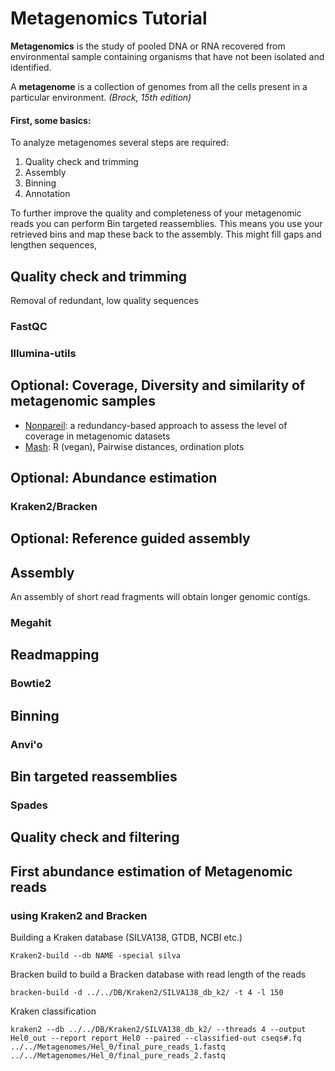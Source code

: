 # Metagenomics Tutorial
**Metagenomics** is the study of pooled DNA or RNA recovered from environmental sample containing organisms that have not been isolated and identified.

A **metagenome** is a collection of genomes from all the cells present in a particular environment.
*(Brock, 15th edition)*

#### First, some basics:


To analyze metagenomes several steps are required:
1. Quality check and trimming
2. Assembly
3. Binning
6. Annotation

To further improve the quality and completeness of your metagenomic reads you can perform Bin targeted reassemblies. This means you use your retrieved bins and map these back to the assembly. This might fill gaps and lengthen sequences, 



## Quality check and trimming
Removal of redundant, low quality sequences
### FastQC
### Illumina-utils

## Optional: Coverage, Diversity and similarity of metagenomic samples

- [Nonpareil](http://enve-omics.ce.gatech.edu/nonpareil/): a redundancy-based approach to assess the level of coverage in metagenomic datasets
- [Mash](): R (vegan), Pairwise distances, ordination plots 



## Optional: Abundance estimation
### Kraken2/Bracken

## Optional: Reference guided assembly

## Assembly
An assembly of short read fragments will obtain longer genomic contigs.
### Megahit

## Readmapping
### Bowtie2

## Binning
### Anvi'o

## Bin targeted reassemblies
### Spades



## Quality check and filtering

## First abundance estimation of Metagenomic reads
### using Kraken2 and Bracken

Building a Kraken database (SILVA138, GTDB, NCBI etc.)

``Kraken2-build --db NAME -special silva``

Bracken build to build a Bracken database with read length of the reads

``bracken-build -d ../../DB/Kraken2/SILVA138_db_k2/ -t 4 -l 150``

Kraken classification

``kraken2 --db ../../DB/Kraken2/SILVA138_db_k2/ --threads 4 --output Hel0_out --report report_Hel0 --paired --classified-out cseqs#.fq ../../Metagenomes/Hel_0/final_pure_reads_1.fastq ../../Metagenomes/Hel_0/final_pure_reads_2.fastq``
